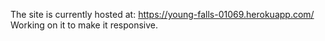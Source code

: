 The site is currently hosted at: https://young-falls-01069.herokuapp.com/
Working on it to make it responsive.
